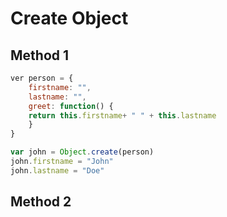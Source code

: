 # Create Object

## Method 1

```javascript
ver person = {
	firstname: "",
	lastname: "",
	greet: function() {
	return this.firstname+ " " + this.lastname
	}
}

var john = Object.create(person)
john.firstname = "John"
john.lastname = "Doe"
```

## Method 2

```javascript

```